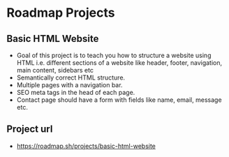 # Roadmap Projects
## Basic HTML Website
- Goal of this project is to teach you how to structure a website using HTML i.e. different sections of a website like header, footer, navigation, main content, sidebars etc
- Semantically correct HTML structure.
- Multiple pages with a navigation bar.
- SEO meta tags in the head of each page.
- Contact page should have a form with fields like name, email, message etc.
## Project url
-   https://roadmap.sh/projects/basic-html-website